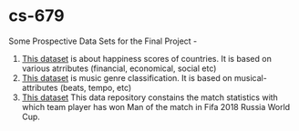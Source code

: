 # cs-679
Some Prospective Data Sets for the Final Project - 

1. [This dataset](https://www.kaggle.com/unsdsn/world-happiness?select=2016.csv) is about happiness scores of countries. It is based on various atrributes (financial, economical, social etc)
2. [This dataset](https://www.kaggle.com/insiyeah/musicfeatures?select=data.csv) is music genre classification. It is based on musical-attributes (beats, tempo, etc)
3. [This dataset](https://www.kaggle.com/mathan/fifa-2018-match-statistics) This data repository constains the match statistics with which team player has won Man of the match in Fifa 2018 Russia World Cup.
